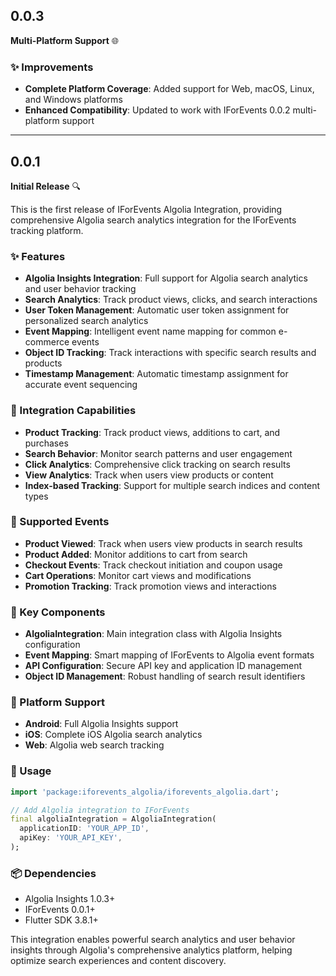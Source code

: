 ## 0.0.3

**Multi-Platform Support** 🌐

### ✨ Improvements

* **Complete Platform Coverage**: Added support for Web, macOS, Linux, and Windows platforms
* **Enhanced Compatibility**: Updated to work with IForEvents 0.0.2 multi-platform support

---

## 0.0.1

**Initial Release** 🔍

This is the first release of IForEvents Algolia Integration, providing comprehensive Algolia search analytics integration for the IForEvents tracking platform.

### ✨ Features

* **Algolia Insights Integration**: Full support for Algolia search analytics and user behavior tracking
* **Search Analytics**: Track product views, clicks, and search interactions
* **User Token Management**: Automatic user token assignment for personalized search analytics
* **Event Mapping**: Intelligent event name mapping for common e-commerce events
* **Object ID Tracking**: Track interactions with specific search results and products
* **Timestamp Management**: Automatic timestamp assignment for accurate event sequencing

### 🔌 Integration Capabilities

* **Product Tracking**: Track product views, additions to cart, and purchases
* **Search Behavior**: Monitor search patterns and user engagement
* **Click Analytics**: Comprehensive click tracking on search results
* **View Analytics**: Track when users view products or content
* **Index-based Tracking**: Support for multiple search indices and content types

### 🎯 Supported Events

* **Product Viewed**: Track when users view products in search results
* **Product Added**: Monitor additions to cart from search
* **Checkout Events**: Track checkout initiation and coupon usage
* **Cart Operations**: Monitor cart views and modifications
* **Promotion Tracking**: Track promotion views and interactions

### 🚀 Key Components

* **AlgoliaIntegration**: Main integration class with Algolia Insights configuration
* **Event Mapping**: Smart mapping of IForEvents to Algolia event formats
* **API Configuration**: Secure API key and application ID management
* **Object ID Management**: Robust handling of search result identifiers

### 📱 Platform Support

* **Android**: Full Algolia Insights support
* **iOS**: Complete iOS Algolia search analytics
* **Web**: Algolia web search tracking

### 🔧 Usage

```dart
import 'package:iforevents_algolia/iforevents_algolia.dart';

// Add Algolia integration to IForEvents
final algoliaIntegration = AlgoliaIntegration(
  applicationID: 'YOUR_APP_ID',
  apiKey: 'YOUR_API_KEY',
);
```

### 📦 Dependencies

* Algolia Insights 1.0.3+
* IForEvents 0.0.1+
* Flutter SDK 3.8.1+

This integration enables powerful search analytics and user behavior insights through Algolia's comprehensive analytics platform, helping optimize search experiences and content discovery.
